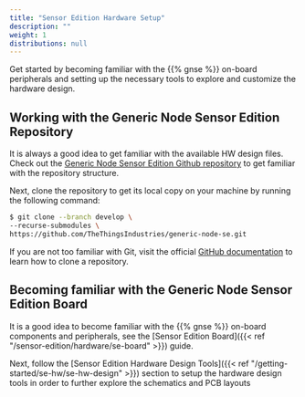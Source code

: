 ```yaml
---
title: "Sensor Edition Hardware Setup"
description: ""
weight: 1
distributions: null
---
```


Get started by becoming familiar with the {{% gnse %}} on-board peripherals and setting up the necessary tools to explore and customize the hardware design.

<!--more-->

## Working with the Generic Node Sensor Edition Repository

It is always a good idea to get familiar with the available HW design files. Check out the [Generic Node Sensor Edition Github repository](https://github.com/TheThingsIndustries/generic-node-se) to get familiar with the repository structure.

Next, clone the repository to get its local copy on your machine by running the following command:

```bash
$ git clone --branch develop \
--recurse-submodules \
https://github.com/TheThingsIndustries/generic-node-se.git
```

If you are not too familiar with Git, visit the official [GitHub documentation](https://docs.github.com/en/free-pro-team@latest/github/creating-cloning-and-archiving-repositories/cloning-a-repository) to learn how to clone a repository.

## Becoming familiar with the Generic Node Sensor Edition Board

It is a good idea to become familiar with the {{% gnse %}} on-board components and peripherals, see the [Sensor Edition Board]({{< ref "/sensor-edition/hardware/se-board" >}}) guide.

Next, follow the [Sensor Edition Hardware Design Tools]({{< ref "/getting-started/se-hw/se-hw-design" >}}) section to setup the hardware design tools in order to further explore the schematics and PCB layouts
